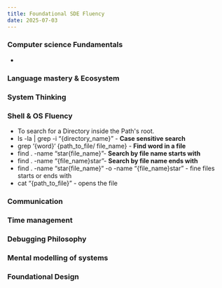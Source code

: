 ```yaml
---
title: Foundational SDE Fluency
date: 2025-07-03
---
```


### Computer science Fundamentals

-

### Language mastery & Ecosystem

### System Thinking

### Shell & OS Fluency

- To search for a Directory inside the Path's root.
- ls -la | grep -i “{directory_name}” - **Case sensitive search**
- grep ‘{word}‘ {path_to_file/ file_name} - **Find word in a file**
- find . -name “star{file_name}”- **Search by file name starts with**
- find . -name “{file_name}star”- **Search by file name ends with**
- find . -name “star{file_name}“ -o -name “{file_name}star” - fine files starts or ends with
- cat “{path_to_file}” - opens the file

### Communication

### Time management

### Debugging Philosophy

### Mental modelling of systems

### Foundational Design
